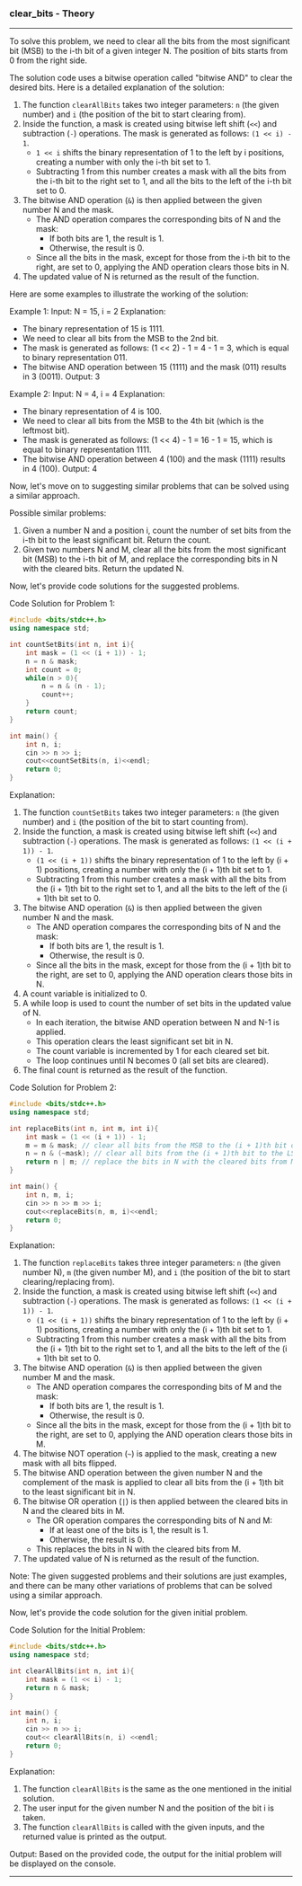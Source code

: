 ### clear_bits - Theory
<hr>

To solve this problem, we need to clear all the bits from the most significant bit (MSB) to the i-th bit of a given integer N. The position of bits starts from 0 from the right side.

The solution code uses a bitwise operation called "bitwise AND" to clear the desired bits. Here is a detailed explanation of the solution:

1. The function `clearAllBits` takes two integer parameters: `n` (the given number) and `i` (the position of the bit to start clearing from).
2. Inside the function, a mask is created using bitwise left shift (`<<`) and subtraction (`-`) operations. The mask is generated as follows: `(1 << i) - 1`.
    - `1 << i` shifts the binary representation of 1 to the left by i positions, creating a number with only the i-th bit set to 1.
    - Subtracting 1 from this number creates a mask with all the bits from the i-th bit to the right set to 1, and all the bits to the left of the i-th bit set to 0.
3. The bitwise AND operation (`&`) is then applied between the given number N and the mask.
    - The AND operation compares the corresponding bits of N and the mask:
        - If both bits are 1, the result is 1.
        - Otherwise, the result is 0.
    - Since all the bits in the mask, except for those from the i-th bit to the right, are set to 0, applying the AND operation clears those bits in N.
4. The updated value of N is returned as the result of the function.

Here are some examples to illustrate the working of the solution:

Example 1:
Input: N = 15, i = 2
Explanation:
- The binary representation of 15 is 1111.
- We need to clear all bits from the MSB to the 2nd bit.
- The mask is generated as follows: (1 << 2) - 1 = 4 - 1 = 3, which is equal to binary representation 011.
- The bitwise AND operation between 15 (1111) and the mask (011) results in 3 (0011).
Output: 3

Example 2:
Input: N = 4, i = 4
Explanation:
- The binary representation of 4 is 100.
- We need to clear all bits from the MSB to the 4th bit (which is the leftmost bit).
- The mask is generated as follows: (1 << 4) - 1 = 16 - 1 = 15, which is equal to binary representation 1111.
- The bitwise AND operation between 4 (100) and the mask (1111) results in 4 (100).
Output: 4

Now, let's move on to suggesting similar problems that can be solved using a similar approach.

Possible similar problems:

1. Given a number N and a position i, count the number of set bits from the i-th bit to the least significant bit. Return the count.
2. Given two numbers N and M, clear all the bits from the most significant bit (MSB) to the i-th bit of M, and replace the corresponding bits in N with the cleared bits. Return the updated N.

Now, let's provide code solutions for the suggested problems.

Code Solution for Problem 1:

```cpp
#include <bits/stdc++.h>
using namespace std;

int countSetBits(int n, int i){
    int mask = (1 << (i + 1)) - 1;
    n = n & mask;
    int count = 0;
    while(n > 0){
        n = n & (n - 1);
        count++;
    }
    return count;
}

int main() {
    int n, i;
    cin >> n >> i;
    cout<<countSetBits(n, i)<<endl;
    return 0;
}
```

Explanation:
1. The function `countSetBits` takes two integer parameters: `n` (the given number) and `i` (the position of the bit to start counting from).
2. Inside the function, a mask is created using bitwise left shift (`<<`) and subtraction (`-`) operations. The mask is generated as follows: `(1 << (i + 1)) - 1`.
    - `(1 << (i + 1))` shifts the binary representation of 1 to the left by (i + 1) positions, creating a number with only the (i + 1)th bit set to 1.
    - Subtracting 1 from this number creates a mask with all the bits from the (i + 1)th bit to the right set to 1, and all the bits to the left of the (i + 1)th bit set to 0.
3. The bitwise AND operation (`&`) is then applied between the given number N and the mask.
    - The AND operation compares the corresponding bits of N and the mask:
        - If both bits are 1, the result is 1.
        - Otherwise, the result is 0.
    - Since all the bits in the mask, except for those from the (i + 1)th bit to the right, are set to 0, applying the AND operation clears those bits in N.
4. A count variable is initialized to 0.
5. A while loop is used to count the number of set bits in the updated value of N.
    - In each iteration, the bitwise AND operation between N and N-1 is applied.
    - This operation clears the least significant set bit in N.
    - The count variable is incremented by 1 for each cleared set bit.
    - The loop continues until N becomes 0 (all set bits are cleared).
6. The final count is returned as the result of the function.

Code Solution for Problem 2:

```cpp
#include <bits/stdc++.h>
using namespace std;

int replaceBits(int n, int m, int i){
    int mask = (1 << (i + 1)) - 1;
    m = m & mask; // clear all bits from the MSB to the (i + 1)th bit of M
    n = n & (~mask); // clear all bits from the (i + 1)th bit to the LSB of N
    return n | m; // replace the bits in N with the cleared bits from M
}

int main() {
    int n, m, i;
    cin >> n >> m >> i;
    cout<<replaceBits(n, m, i)<<endl;
    return 0;
}
```

Explanation:
1. The function `replaceBits` takes three integer parameters: `n` (the given number N), `m` (the given number M), and `i` (the position of the bit to start clearing/replacing from).
2. Inside the function, a mask is created using bitwise left shift (`<<`) and subtraction (`-`) operations. The mask is generated as follows: `(1 << (i + 1)) - 1`.
    - `(1 << (i + 1))` shifts the binary representation of 1 to the left by (i + 1) positions, creating a number with only the (i + 1)th bit set to 1.
    - Subtracting 1 from this number creates a mask with all the bits from the (i + 1)th bit to the right set to 1, and all the bits to the left of the (i + 1)th bit set to 0.
3. The bitwise AND operation (`&`) is then applied between the given number M and the mask.
    - The AND operation compares the corresponding bits of M and the mask:
        - If both bits are 1, the result is 1.
        - Otherwise, the result is 0.
    - Since all the bits in the mask, except for those from the (i + 1)th bit to the right, are set to 0, applying the AND operation clears those bits in M.
4. The bitwise NOT operation (`~`) is applied to the mask, creating a new mask with all bits flipped.
5. The bitwise AND operation between the given number N and the complement of the mask is applied to clear all bits from the (i + 1)th bit to the least significant bit in N.
6. The bitwise OR operation (`|`) is then applied between the cleared bits in N and the cleared bits in M.
    - The OR operation compares the corresponding bits of N and M:
        - If at least one of the bits is 1, the result is 1.
        - Otherwise, the result is 0.
    - This replaces the bits in N with the cleared bits from M.
7. The updated value of N is returned as the result of the function.

Note: The given suggested problems and their solutions are just examples, and there can be many other variations of problems that can be solved using a similar approach.

Now, let's provide the code solution for the given initial problem.

Code Solution for the Initial Problem:

```cpp
#include <bits/stdc++.h>
using namespace std;

int clearAllBits(int n, int i){
    int mask = (1 << i) - 1;
    return n & mask;
}

int main() {
    int n, i;
    cin >> n >> i;
    cout<< clearAllBits(n, i) <<endl;
    return 0;
}
```

Explanation:
1. The function `clearAllBits` is the same as the one mentioned in the initial solution.
2. The user input for the given number N and the position of the bit i is taken.
3. The function `clearAllBits` is called with the given inputs, and the returned value is printed as the output.

Output: Based on the provided code, the output for the initial problem will be displayed on the console.
<hr>
